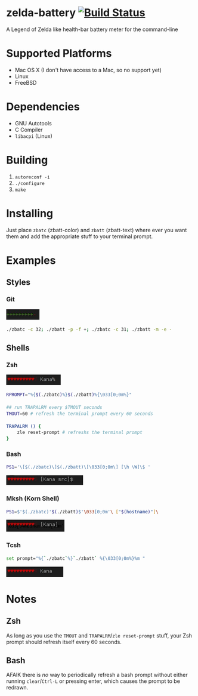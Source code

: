 zelda-battery [![Build Status](https://travis-ci.org/amagura/zelda-battery.svg?branch=master)](https://travis-ci.org/amagura/zelda-battery)
=============

A Legend of Zelda like health-bar battery meter for the command-line


# Supported Platforms

* Mac OS X (I don't have access to a Mac, so no support yet)
* Linux
* FreeBSD

# Dependencies
* GNU Autotools
* C Compiler
* `libacpi` (Linux)

# Building
1. `autoreconf -i`
2. `./configure`
3. `make`

# Installing
Just place `zbatc` (zbatt-color) and `zbatt` (zbatt-text) where ever you want them and add the appropriate stuff to your terminal prompt.



# Examples

## Styles
### Git
![example of the git style](/example/git.jpg)
```bash
./zbatc -c 32; ./zbatt -p -f +; ./zbatc -c 31; ./zbatt -m -e -
```


## Shells

### Zsh
![example showing zelda-battery in a Zsh prompt](/example/zsh.jpg)
```bash
RPROMPT="%{$(./zbatc)%}$(./zbatt)%{\033[0;0m%}"

## run TRAPALRM every $TMOUT seconds
TMOUT=60 # refresh the terminal prompt every 60 seconds

TRAPALRM () {
    zle reset-prompt # refreshs the terminal prompt
}
```


### Bash
```bash
PS1='\[$(./zbatc)\]$(./zbatt)\[\033[0;0m\] [\h \W]\$ '
```
![example showing zelda-battery in a Bash prompt](/example/bash.jpg)

### Mksh (Korn Shell)
```bash
PS1=$'$(./zbatc)'$(./zbatt)$'\033[0;0m'\ ["$(hostname)"]\
```
![example showing zelda-battery in a Mksh prompt](/example/mksh.jpg)

### Tcsh
```bash
set prompt="%{`./zbatc`%}`./zbatt` %{\033[0;0m%}%m "
```
![example showing zbatt in a tcsh prompt](/example/tcsh.jpg)

# Notes

## Zsh
As long as you use the `TMOUT` and `TRAPALRM`/`zle reset-prompt` stuff, your Zsh prompt should refresh itself every 60 seconds.

## Bash
AFAIK there is _no_ way to periodically refresh a bash prompt without either running `clear`/`Ctrl-L` or pressing enter, which causes the prompt to be redrawn.
